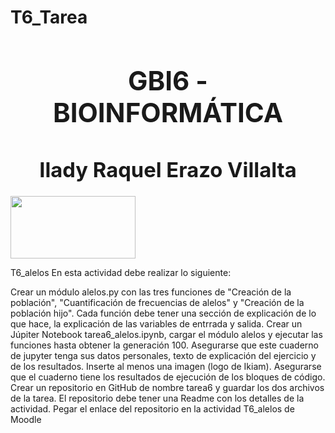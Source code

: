# T6_Tarea
# <center><h2> GBI6 - BIOINFORMÁTICA</h2></center>
### <center><h1> Ilady Raquel Erazo Villalta</h1></center>


<img src="https://www.ikiam.edu.ec/img/logo-ikiam-grey.png" width=200 height=100/>

T6_alelos
En esta actividad debe realizar lo siguiente: 

Crear un módulo alelos.py con las tres funciones de "Creación de la población", "Cuantificación de frecuencias de alelos" y "Creación de la población hijo". Cada función debe tener una sección de explicación de lo que hace, la explicación de las variables de entrrada y salida.
Crear un Júpiter Notebook tarea6_alelos.ipynb, cargar el módulo alelos y ejecutar las funciones hasta obtener la generación 100. Asegurarse que este cuaderno de jupyter tenga sus datos personales, texto de explicación del ejercicio y de los resultados. Inserte al menos una imagen (logo de Ikiam). Asegurarse que el cuaderno tiene los resultados de ejecución de los bloques de código.
Crear un repositorio en GitHub de nombre tarea6 y guardar los dos archivos de la tarea. El repositorio debe tener una Readme con los detalles de la actividad.
Pegar el enlace del repositorio en la actividad T6_alelos de Moodle
